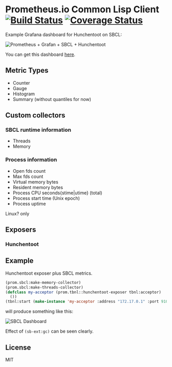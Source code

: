 # Prometheus.io Common Lisp Client [![Build Status](https://travis-ci.org/deadtrickster/prometheus.cl.svg?branch=master)](https://travis-ci.org/deadtrickster/prometheus.cl) [![Coverage Status](https://coveralls.io/repos/github/deadtrickster/prometheus.cl/badge.svg?branch=master)](https://coveralls.io/github/deadtrickster/prometheus.cl?branch=master)

Example Grafana dashboard for Hunchentoot on SBCL:

![Prometheus + Grafan + SBCL + Hunchentoot](http://i.imgur.com/oO2murq.png)

You can get this dashboard [here](https://raw.githubusercontent.com/deadtrickster/prometheus.cl/master/dashboards/HunchentootSBCL.json).

## Metric Types

- Counter
- Gauge
- Histogram
- Summary (without quantiles for now)

## Custom collectors

### SBCL runtime information
 - Threads
 - Memory
 
### Process information
 - Open fds count
 - Max fds count
 - Virtual memory bytes
 - Resident memory bytes
 - Process CPU seconds{stime|utime} (total)
 - Process start time (Unix epoch)
 - Process uptime
 
Linux? only

## Exposers

### Hunchentoot

## Example

Hunchentoot exposer plus SBCL metrics.

```lisp
(prom.sbcl:make-memory-collector)
(prom.sbcl:make-threads-collector)
(defclass my-acceptor (prom.tbnl::hunchentoot-exposer tbnl:acceptor)
  ())
(tbnl:start (make-instance 'my-acceptor :address "172.17.0.1" :port 9101))
```
will produce something like this:

![SBCL Dashboard](http://i.imgur.com/5FarndD.png)

Effect of `(sb-ext:gc)` can be seen clearly.

## License
MIT

